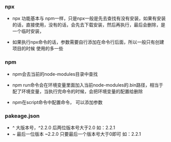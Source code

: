### npx

- npx 功能基本与 npm一样，只是npx一般是先去查找有没有安装，如果有安装的话，直接使用，没有的话，会先去下载安装，然后再执行，最后会删除，是一个临时安装，

- 如果执行npx命令的话，参数需要自行添加在命令行后面，所以一般只有创建项目的时候 使用的多一些

### npm

- npm会去当前的node-modules目录中查找

- npm run命令会在环境变量里面加入当前node-modules的.bin路径，相当于配了环境变量，当执行完命令的时候，会把环境变量的配置给删除

- npm在script命令中配置命令， 可以添加参数

### pakeage.json

- ^ 大版本号，^2.2.0  后两位版本号大于2.0 如：2.2.1
- ~ 最后一位版本 ~2.2.0  只要最后一个版本号大于0即可 如：2.2.1


